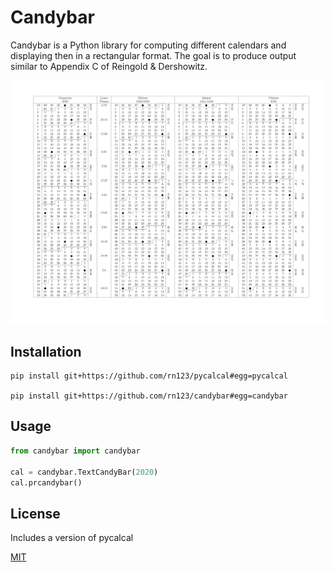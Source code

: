 # Candybar

Candybar is a Python library for computing different calendars and displaying then in a rectangular format. The goal is to produce output similar to Appendix C of Reingold & Dershowitz.

![candybar](output/cal_2020.png)

## Installation

```
pip install git+https://github.com/rn123/pycalcal#egg=pycalcal

pip install git+https://github.com/rn123/candybar#egg=candybar
```

## Usage

```python
from candybar import candybar

cal = candybar.TextCandyBar(2020)
cal.prcandybar()
```

## License
Includes a version of pycalcal

[MIT](https://choosealicense.com/licenses/mit/)
